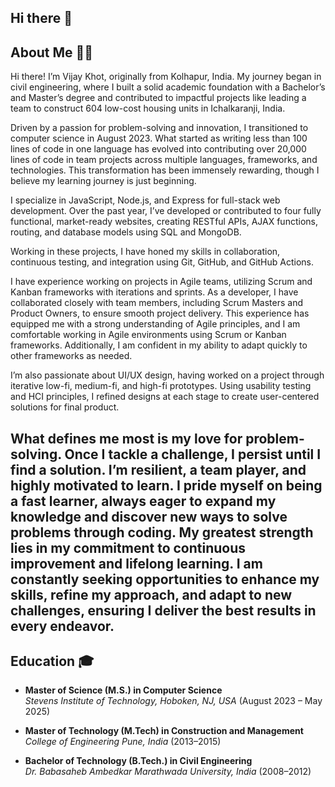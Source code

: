 ## Hi there 👋

<!--
**vijaybkhot/vijaybkhot** is a ✨ _special_ ✨ repository because its `README.md` (this file) appears on your GitHub profile.

Here are some ideas to get you started:

- 🔭 I’m currently working on ...
- 🌱 I’m currently learning ...
- 👯 I’m looking to collaborate on ...
- 🤔 I’m looking for help with ...
- 💬 Ask me about ...
- 📫 How to reach me: ...
- 😄 Pronouns: ...
- ⚡ Fun fact: ...
-->
## About Me 👨‍💻  

Hi there! I’m Vijay Khot, originally from Kolhapur, India. My journey began in civil engineering, where I built a solid academic foundation with a Bachelor’s and Master’s degree and contributed to impactful projects like leading a team to construct 604 low-cost housing units in Ichalkaranji, India.

Driven by a passion for problem-solving and innovation, I transitioned to computer science in August 2023. What started as writing less than 100 lines of code in one language has evolved into contributing over 20,000 lines of code in team projects across multiple languages, frameworks, and technologies. This transformation has been immensely rewarding, though I believe my learning journey is just beginning.

I specialize in JavaScript, Node.js, and Express for full-stack web development. Over the past year, I’ve developed or contributed to four fully functional, market-ready websites, creating RESTful APIs, AJAX functions, routing, and database models using SQL and MongoDB.

Working in these projects, I have honed my skills in collaboration, continuous testing, and integration using Git, GitHub, and GitHub Actions.

I have experience working on projects in Agile teams, utilizing Scrum and Kanban frameworks with iterations and sprints. As a developer, I have collaborated closely with team members, including Scrum Masters and Product Owners, to ensure smooth project delivery. This experience has equipped me with a strong understanding of Agile principles, and I am comfortable working in Agile environments using Scrum or Kanban frameworks. Additionally, I am confident in my ability to adapt quickly to other frameworks as needed. 

I’m also passionate about UI/UX design, having worked on a project through iterative low-fi, medium-fi, and high-fi prototypes. Using usability testing and HCI principles, I refined designs at each stage to create user-centered solutions for final product.

What defines me most is my love for problem-solving. Once I tackle a challenge, I persist until I find a solution. I’m resilient, a team player, and highly motivated to learn. I pride myself on being a fast learner, always eager to expand my knowledge and discover new ways to solve problems through coding. My greatest strength lies in my commitment to continuous improvement and lifelong learning. I am constantly seeking opportunities to enhance my skills, refine my approach, and adapt to new challenges, ensuring I deliver the best results in every endeavor.
---

## Education 🎓  

- **Master of Science (M.S.) in Computer Science**  
  *Stevens Institute of Technology, Hoboken, NJ, USA* (August 2023 – May 2025)  

- **Master of Technology (M.Tech) in Construction and Management**  
  *College of Engineering Pune, India* (2013–2015)  

- **Bachelor of Technology (B.Tech.) in Civil Engineering**  
  *Dr. Babasaheb Ambedkar Marathwada University, India* (2008–2012)  
